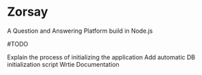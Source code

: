 # Zorsay
A Question and Answering Platform build in Node.js

#TODO

Explain the process of initializing the application
Add automatic DB initialization script
Wrtie Documentation
